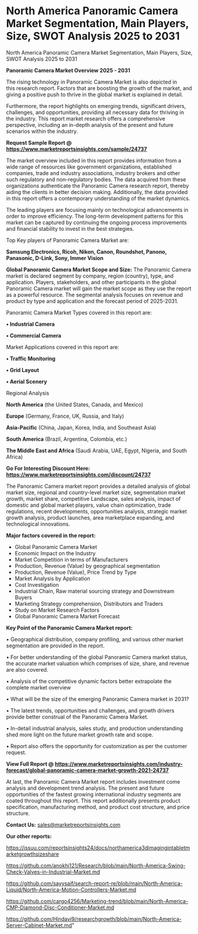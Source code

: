 # North America Panoramic Camera Market Segmentation, Main Players, Size, SWOT Analysis 2025 to 2031
North America Panoramic Camera Market Segmentation, Main Players, Size, SWOT Analysis 2025 to 2031

<Strong> Panoramic Camera Market Overview 2025 - 2031</strong>

The rising technology in Panoramic Camera Market is also depicted in this research report. Factors that are boosting the growth of the market, and giving a positive push to thrive in the global market is explained in detail.

Furthermore, the report highlights on emerging trends, significant drivers, challenges, and opportunities, providing all necessary data for thriving in the industry. This report market research offers a comprehensive perspective, including an in-depth analysis of the present and future scenarios within the industry.

<strong>Request Sample Report @ <a href=https://www.marketreportsinsights.com/sample/24737>https://www.marketreportsinsights.com/sample/24737</a></strong>

The market overview included in this report provides information from a wide range of resources like government organizations, established companies, trade and industry associations, industry brokers and other such regulatory and non-regulatory bodies. The data acquired from these organizations authenticate the Panoramic Camera research report, thereby aiding the clients in better decision making. Additionally, the data provided in this report offers a contemporary understanding of the market dynamics.

The leading players are focusing mainly on technological advancements in order to improve efficiency. The long-term development patterns for this market can be captured by continuing the ongoing process improvements and financial stability to invest in the best strategies.

Top Key players of Panoramic Camera Market are:

<strong>Samsung Electronics, Ricoh, Nikon, Canon, Roundshot, Panono, Panasonic, D-Link, Sony, Immer Vision</strong>

<strong><b>Global Panoramic Camera Market Scope and Size:</b></strong>
The Panoramic Camera market is declared segment by company, region (country), type, and application. Players, stakeholders, and other participants in the global Panoramic Camera market will gain the market scope as they use the report as a powerful resource. The segmental analysis focuses on revenue and product by type and application and the forecast period of 2025-2031.

Panoramic Camera Market Types covered in this report are:

<strong>• Industrial Camera

• Commercial Camera</strong>

Market Applications covered in this report are:

<strong>• Traffic Monitoring

• Grid Layout

• Aerial Scenery</strong> 

Regional Analysis

<strong>North America</strong> (the United States, Canada, and Mexico)

<strong>Europe</strong> (Germany, France, UK, Russia, and Italy)

<strong>Asia-Pacific</strong> (China, Japan, Korea, India, and Southeast Asia)

<strong>South America</strong> (Brazil, Argentina, Colombia, etc.)

<strong>The Middle East and Africa</strong> (Saudi Arabia, UAE, Egypt, Nigeria, and South Africa)

<strong>Go For Interesting Discount Here: <a href=https://www.marketreportsinsights.com/discount/24737>https://www.marketreportsinsights.com/discount/24737</a></strong>

The Panoramic Camera market report provides a detailed analysis of global market size, regional and country-level market size, segmentation market growth, market share, competitive Landscape, sales analysis, impact of domestic and global market players, value chain optimization, trade regulations, recent developments, opportunities analysis, strategic market growth analysis, product launches, area marketplace expanding, and technological innovations.

<strong><b>Major factors covered in the report:</b></strong>
<ul>
  <li>Global Panoramic Camera Market </li>
  <li>Economic Impact on the Industry</li>
  <li>Market Competition in terms of Manufacturers</li>
  <li>Production, Revenue (Value) by geographical segmentation</li>
  <li>Production, Revenue (Value), Price Trend by Type</li>
  <li>Market Analysis by Application</li>
  <li>Cost Investigation</li>
  <li>Industrial Chain, Raw material sourcing strategy and Downstream Buyers</li>
  <li>Marketing Strategy comprehension, Distributors and Traders</li>
  <li>Study on Market Research Factors</li>
  <li>Global Panoramic Camera Market Forecast</li>
</ul>

<strong><b>Key Point of the Panoramic Camera Market report:</b></strong>

• Geographical distribution, company profiling, and various other market segmentation are provided in the report.

• For better understanding of the global Panoramic Camera market status, the accurate market valuation which comprises of size, share, and revenue are also covered.

• Analysis of the competitive dynamic factors better extrapolate the complete market overview

• What will be the size of the emerging Panoramic Camera market in 2031?

• The latest trends, opportunities and challenges, and growth drivers provide better construal of the Panoramic Camera Market.

• In-detail industrial analysis, sales study, and production understanding shed more light on the future market growth rate and scope.

• Report also offers the opportunity for customization as per the customer request.

<strong><b>View Full Report @ <a href=https://www.marketreportsinsights.com/industry-forecast/global-panoramic-camera-market-growth-2021-24737>https://www.marketreportsinsights.com/industry-forecast/global-panoramic-camera-market-growth-2021-24737</a></b></strong>


At last, the Panoramic Camera Market report includes investment come analysis and development trend analysis. The present and future opportunities of the fastest growing international industry segments are coated throughout this report. This report additionally presents product specification, manufacturing method, and product cost structure, and price structure.

<strong>Contact Us:</strong>
sales@marketreportsinsights.com

<strong>Our other reports:</strong>

<a href=https://issuu.com/reportsinsights24/docs/northamerica3dimagingintabletmarketgrowthsizeshare>https://issuu.com/reportsinsights24/docs/northamerica3dimagingintabletmarketgrowthsizeshare</a>

<a href=https://github.com/anokhi121/Research/blob/main/North-America-Swing-Check-Valves-in-Industrial-Market.md>https://github.com/anokhi121/Research/blob/main/North-America-Swing-Check-Valves-in-Industrial-Market.md</a>

<a href=https://github.com/sayysaif/search-report-re/blob/main/North-America-Liquid/North-America-Motion-Controllers-Market.md>https://github.com/sayysaif/search-report-re/blob/main/North-America-Liquid/North-America-Motion-Controllers-Market.md</a>

<a href=https://github.com/cargo4256/Marketing-trend/blob/main/North-America-CMP-Diamond-Disc-Conditioner-Market.md>https://github.com/cargo4256/Marketing-trend/blob/main/North-America-CMP-Diamond-Disc-Conditioner-Market.md</a>

<a href=https://github.com/Hindavi9/researchgrowth/blob/main/North-America-Server-Cabinet-Market.md>https://github.com/Hindavi9/researchgrowth/blob/main/North-America-Server-Cabinet-Market.md</a>"
